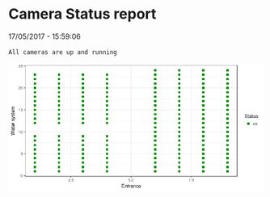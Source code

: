 Camera Status report
================
17/05/2017 - 15:59:06

    All cameras are up and running

![](camreport_files/figure-markdown_github/unnamed-chunk-2-1.png)
